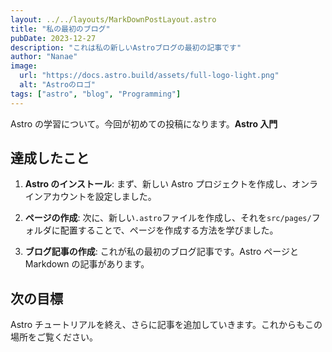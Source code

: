 ```yaml
---
layout: ../../layouts/MarkDownPostLayout.astro
title: "私の最初のブログ"
pubDate: 2023-12-27
description: "これは私の新しいAstroブログの最初の記事です"
author: "Nanae"
image:
  url: "https://docs.astro.build/assets/full-logo-light.png"
  alt: "Astroのロゴ"
tags: ["astro", "blog", "Programming"]
---
```


Astro の学習について。今回が初めての投稿になります。**Astro 入門**

## 達成したこと

1. **Astro のインストール**: まず、新しい Astro プロジェクトを作成し、オンラインアカウントを設定しました。

2. **ページの作成**: 次に、新しい`.astro`ファイルを作成し、それを`src/pages/`フォルダに配置することで、ページを作成する方法を学びました。

3. **ブログ記事の作成**: これが私の最初のブログ記事です。Astro ページと Markdown の記事があります。

## 次の目標

Astro チュートリアルを終え、さらに記事を追加していきます。これからもこの場所をご覧ください。
